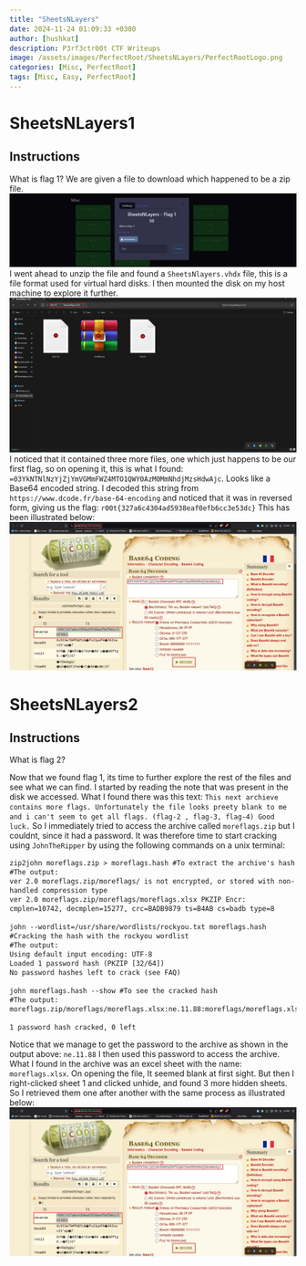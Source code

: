 ```yaml
---
title: "SheetsNLayers"
date: 2024-11-24 01:09:33 +0300
author: [hushkat]
description: P3rf3ctr00t CTF Writeups
image: /assets/images/PerfectRoot/SheetsNLayers/PerfectRootLogo.png
categories: [Misc, PerfectRoot]
tags: [Misc, Easy, PerfectRoot]
---
```


# SheetsNLayers1
## Instructions
What is flag 1?
We are given a file to download which happened to be a zip file. 
![TaskFile](/assets/images/PerfectRoot/SheetsNLayers/TaskFile.png)
I went ahead to unzip the file and found a `SheetsNlayers.vhdx` file, this is a file format used for virtual hard disks. I then mounted the disk on my host machine to explore it further.
![Flag1 Files](/assets/images/PerfectRoot/SheetsNLayers/Flag1&Files.png)
I noticed that it contained three more files, one which just happens to be our first flag, so on opening it, this is what I found: `=03YkNTNlNzYjZjYmVGMmFWZ4MTO1QWY0AzM0MmNhdjMzsHdwAjc`. Looks like a Base64 encoded string. I decoded this string from `https://www.dcode.fr/base-64-encoding` and noticed that it was in reversed form, giving us the flag: `r00t{327a6c4304ad5938eaf0efb6cc3e53dc}` This has been illustrated below:
![Flag1](/assets/images/PerfectRoot/SheetsNLayers/Flag1.png)

# SheetsNLayers2
## Instructions
What is flag 2?

Now that we found flag 1, its time to further explore the rest of the files and see what we can find. I started by reading the note that was present in the disk we accessed. What I found there was this text: `This next archieve contains more flags. Unfortunately the file looks preety blank to me and i can't seem to get all flags. (flag-2 , flag-3, flag-4) Good luck.` So I immediately tried to access the archive called `moreflags.zip` but I couldnt, since it had a password. It was therefore time to start cracking using `JohnTheRipper` by using the following commands on a unix terminal:
```
zip2john moreflags.zip > moreflags.hash #To extract the archive's hash
#The output:
ver 2.0 moreflags.zip/moreflags/ is not encrypted, or stored with non-handled compression type
ver 2.0 moreflags.zip/moreflags/moreflags.xlsx PKZIP Encr: cmplen=10742, decmplen=15277, crc=BADB9879 ts=B4AB cs=badb type=8
                                                                                                                                                                                                                                            
john --wordlist=/usr/share/wordlists/rockyou.txt moreflags.hash #Cracking the hash with the rockyou wordlist
#The output:
Using default input encoding: UTF-8
Loaded 1 password hash (PKZIP [32/64])
No password hashes left to crack (see FAQ)

john moreflags.hash --show #To see the cracked hash
#The output:
moreflags.zip/moreflags/moreflags.xlsx:ne.11.88:moreflags/moreflags.xlsx:moreflags.zip::moreflags.zip

1 password hash cracked, 0 left
```
Notice that we manage to get the password to the archive as shown in the output above: `ne.11.88` I then used this password to access the archive. What I found in the archive was an excel sheet with the name: `moreflags.xlsx`. On opening the file, It seemed blank at first sight. But then I right-clicked sheet 1 and clicked unhide, and found 3 more hidden sheets. So I retrieved them one after another with the same process as illustrated below:
![Flag1](/assets/images/PerfectRoot/SheetsNLayers/Flag1.png)
